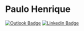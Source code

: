 # Paulo Henrique

[![Outlook Badge](https://img.shields.io/badge/-paulo.henriquepm@outlook.com-c14438?style=flat-square&logo=Outlook&logoColor=white&link=mailto:paulo.henriquepm@outlook.com)](paulo.henriquepm@outlook.com)
[![Linkedin Badge](https://img.shields.io/badge/-PauloHenrique-blue?style=flat-square&logo=Linkedin&logoColor=white&link=https://www.linkedin.com/in/paulohenriquepm/)](https://www.linkedin.com/in/paulohenriquepm/) 
<!--
**paulohenriquepm/paulohenriquepm** is a ✨ _special_ ✨ repository because its `README.md` (this file) appears on your GitHub profile.

Here are some ideas to get you started:

- 🔭 I’m currently working on ...
- 🌱 I’m currently learning ...
- 👯 I’m looking to collaborate on ...
- 🤔 I’m looking for help with ...
- 💬 Ask me about ...
- 📫 How to reach me: ...
- 😄 Pronouns: ...
- ⚡ Fun fact: ...
-->
